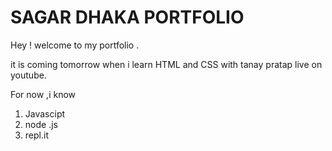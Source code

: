 # SAGAR DHAKA PORTFOLIO
 Hey ! welcome to my portfolio .
 
 
 it is coming tomorrow when i learn HTML and CSS with tanay pratap live on youtube.

 For now ,i know 
  1. Javascipt
  2.   node .js
  1. repl.it
  
   